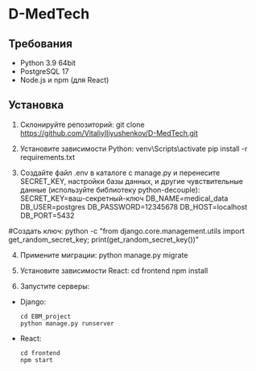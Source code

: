# D-MedTech

## Требования
- Python 3.9 64bit
- PostgreSQL 17
- Node.js и npm (для React)

## Установка
1. Склонируйте репозиторий:
git clone https://github.com/VitaliyIliyushenkov/D-MedTech.git

2. Установите зависимости Python:
venv\Scripts\activate
pip install -r requirements.txt

3. Создайте файл .env в каталоге с manage.py и перенесите SECRET_KEY, настройки базы данных, и другие чувствительные данные (используйте библиотеку python-decouple):
SECRET_KEY=ваш-секретный-ключ
DB_NAME=medical_data
DB_USER=postgres
DB_PASSWORD=12345678
DB_HOST=localhost
DB_PORT=5432

#Создать ключ:
python -c "from django.core.management.utils import get_random_secret_key; print(get_random_secret_key())"

4. Примените миграции:
python manage.py migrate

5. Установите зависимости React:
cd frontend npm install

6. Запустите серверы:
- Django:
  ```
  cd EBM_project
  python manage.py runserver
  ```
- React:
  ```
  cd frontend
  npm start
  ```